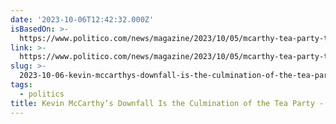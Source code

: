 ```yaml
---
date: '2023-10-06T12:42:32.000Z'
isBasedOn: >-
  https://www.politico.com/news/magazine/2023/10/05/mcarthy-tea-party-theda-skocpol-00120009
link: >-
  https://www.politico.com/news/magazine/2023/10/05/mcarthy-tea-party-theda-skocpol-00120009
slug: >-
  2023-10-06-kevin-mccarthys-downfall-is-the-culmination-of-the-tea-party-politico
tags:
  - politics
title: Kevin McCarthy’s Downfall Is the Culmination of the Tea Party - POLITICO
---
```


